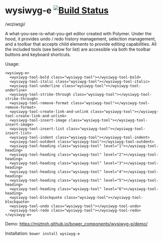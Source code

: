 # wysiwyg-e [![Build Status](https://travis-ci.org/miztroh/wysiwyg-e.svg?branch=master)](https://travis-ci.org/miztroh/wysiwyg-e)
/wɪziwɪɡi/

A what-you-see-is-what-you-get editor created with Polymer.  Under the hood, it provides undo / redo history management, selection management, and a toolbar that accepts child elements to provide editing capabilities.  All the included tools (see below for list) are accessible via both the toolbar buttons and keyboard shortcuts.

Usage:
```
<wysiwyg-e>
  <wysiwyg-tool-bold class="wysiwyg-tool"></wysiwyg-tool-bold>
  <wysiwyg-tool-italic class="wysiwyg-tool"></wysiwyg-tool-italic>
  <wysiwyg-tool-underline class="wysiwyg-tool"></wysiwyg-tool-underline>
  <wysiwyg-tool-strike-through class="wysiwyg-tool"></wysiwyg-tool-strike-through>
  <wysiwyg-tool-remove-format class="wysiwyg-tool"></wysiwyg-tool-remove-format>
  <wysiwyg-tool-create-link-and-unlink class="wysiwyg-tool"></wysiwyg-tool-create-link-and-unlink>
  <wysiwyg-tool-insert-image class="wysiwyg-tool"></wysiwyg-tool-insert-image>
  <wysiwyg-tool-insert-list class="wysiwyg-tool"></wysiwyg-tool-insert-list>
  <wysiwyg-tool-indent class="wysiwyg-tool"></wysiwyg-tool-indent>
  <wysiwyg-tool-outdent class="wysiwyg-tool"></wysiwyg-tool-outdent>
  <wysiwyg-tool-heading class="wysiwyg-tool" level="1"></wysiwyg-tool-heading>
  <wysiwyg-tool-heading class="wysiwyg-tool" level="2"></wysiwyg-tool-heading>
  <wysiwyg-tool-heading class="wysiwyg-tool" level="3"></wysiwyg-tool-heading>
  <wysiwyg-tool-heading class="wysiwyg-tool" level="4"></wysiwyg-tool-heading>
  <wysiwyg-tool-heading class="wysiwyg-tool" level="5"></wysiwyg-tool-heading>
  <wysiwyg-tool-heading class="wysiwyg-tool" level="6"></wysiwyg-tool-heading>
  <wysiwyg-tool-blockquote class="wysiwyg-tool"></wysiwyg-tool-blockquote>
  <wysiwyg-tool-undo class="wysiwyg-tool"></wysiwyg-tool-undo>
  <wysiwyg-tool-redo class="wysiwyg-tool"></wysiwyg-tool-redo>
</wysiwyg-e>
```

Demo:
https://miztroh.github.io/bower_components/wysiwyg-e/demo/

Installation:
``bower install wysiwyg-e``
